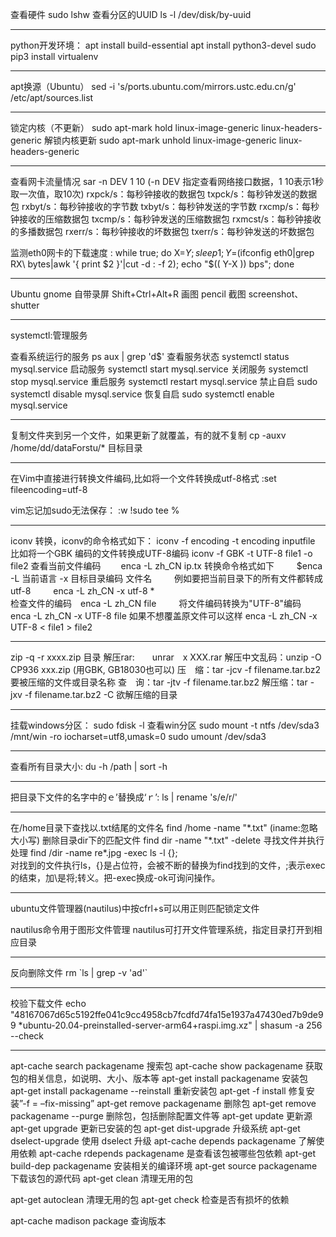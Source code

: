 查看硬件 sudo lshw
查看分区的UUID
ls -l /dev/disk/by-uuid

---

python开发环境：
apt install build-essential
apt install python3-devel
sudo pip3 install virtualenv

---
apt换源（Ubuntu）
sed -i 's/ports.ubuntu.com/mirrors.ustc.edu.cn/g' /etc/apt/sources.list

---

锁定内核（不更新）
sudo apt-mark hold linux-image-generic linux-headers-generic 
解锁内核更新
sudo apt-mark unhold linux-image-generic linux-headers-generic 

---

查看网卡流量情况 sar -n DEV 1 10    (-n DEV 指定查看网络接口数据，1 10表示1秒取一次值，取10次)
rxpck/s：每秒钟接收的数据包
txpck/s：每秒钟发送的数据包
rxbyt/s：每秒钟接收的字节数
txbyt/s：每秒钟发送的字节数
rxcmp/s：每秒钟接收的压缩数据包
txcmp/s：每秒钟发送的压缩数据包
rxmcst/s：每秒钟接收的多播数据包
rxerr/s：每秒钟接收的坏数据包
txerr/s：每秒钟发送的坏数据包



监测eth0网卡的下载速度 : while true; do X=$Y; sleep 1; Y=$(ifconfig eth0|grep RX\ bytes|awk '{ print $2 }'|cut -d : -f 2); echo "$(( Y-X )) bps"; done 

---

Ubuntu gnome 自带录屏 Shift+Ctrl+Alt+R
画图 pencil
截图 screenshot、shutter

---

systemctl:管理服务

查看系统运行的服务 ps aux | grep 'd$'
查看服务状态 systemctl status mysql.service
启动服务 systemctl start mysql.service
关闭服务 systemctl stop mysql.service
重启服务 systemctl restart mysql.service
禁止自启 sudo systemctl disable mysql.service
恢复自启 sudo systemctl enable mysql.service

---

复制文件夹到另一个文件，如果更新了就覆盖，有的就不复制
cp -auxv /home/dd/dataForstu/* 目标目录

---

在Vim中直接进行转换文件编码,比如将一个文件转换成utf-8格式
:set fileencoding=utf-8

vim忘记加sudo无法保存： :w !sudo tee %

---

iconv 转换，iconv的命令格式如下：
iconv -f encoding -t encoding inputfile
比如将一个GBK 编码的文件转换成UTF-8编码
iconv -f GBK -t UTF-8 file1 -o file2
查看当前文件编码 　　enca -L zh_CN ip.tx
转换命令格式如下 　　
$enca -L 当前语言 -x 目标目录编码 文件名 　　
例如要把当前目录下的所有文件都转成utf-8 　　
enca -L zh_CN -x utf-8 *   
检查文件的编码　enca -L zh_CN file  　　
 将文件编码转换为"UTF-8"编码　 enca -L zh_CN -x UTF-8 file
如果不想覆盖原文件可以这样     enca -L zh_CN -x UTF-8 < file1 > file2 

---

zip -q -r xxxx.zip 目录
解压rar:　　unrar　x XXX.rar 
解压中文乱码：unzip -O CP936 xxx.zip (用GBK, GB18030也可以)
压　缩：tar -jcv -f filename.tar.bz2 要被压缩的文件或目录名称 
查　询：tar -jtv -f filename.tar.bz2 
解压缩：tar -jxv -f filename.tar.bz2 -C 欲解压缩的目录

---

挂载windows分区：
sudo fdisk -l 查看win分区
sudo mount -t ntfs /dev/sda3 /mnt/win -ro iocharset=utf8,umask=0
sudo umount /dev/sda3

---

查看所有目录大小: du -h /path | sort -h 

---

把目录下文件的名字中的ｅ’替换成‘ｒ’: ls | rename 's/e/r/'

---

在/home目录下查找以.txt结尾的文件名  find /home -name "\*.txt"  (iname:忽略大小写)
删除目录dir下的匹配文件 find dir -name "\*.txt" -delete
寻找文件并执行处理 find /dir -name re\*.jpg -exec ls -l {}\;  
对找到的文件执行ls，{}是占位符，会被不断的替换为find找到的文件，\;表示exec的结束，加\是将;转义。把-exec换成-ok可询问操作。

---

ubuntu文件管理器(nautilus)中按cfrl+s可以用正则匹配锁定文件

nautilus命令用于图形文件管理
 nautilus可打开文件管理系统，指定目录打开到相应目录

---

反向删除文件 rm \`ls | grep -v 'ad'\`

---

校验下载文件
echo "48167067d65c5192ffe041c9cc4958cb7fcdfd74fa15e1937a47430ed7b9de99  *ubuntu-20.04-preinstalled-server-arm64+raspi.img.xz" | shasum -a 256  --check

---

apt-cache search packagename 搜索包
apt-cache show packagename 获取包的相关信息，如说明、大小、版本等
apt-get install packagename 安装包
apt-get install packagename --reinstall 重新安装包
apt-get -f install 修复安装”-f = –fix-missing”
apt-get remove packagename 删除包
apt-get remove packagename --purge 删除包，包括删除配置文件等
apt-get update 更新源
apt-get upgrade 更新已安装的包
apt-get dist-upgrade 升级系统
apt-get dselect-upgrade 使用 dselect 升级
apt-cache depends packagename 了解使用依赖
apt-cache rdepends packagename 是查看该包被哪些包依赖
apt-get build-dep packagename 安装相关的编译环境
apt-get source packagename 下载该包的源代码
apt-get clean 清理无用的包

apt-get autoclean 清理无用的包
apt-get check 检查是否有损坏的依赖

apt-cache madison package 查询版本